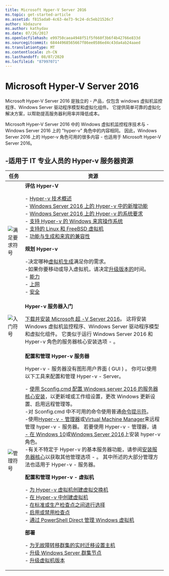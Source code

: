 ```yaml
---
title: Microsoft Hyper-V Server 2016
ms.topic: get-started-article
ms.assetid: f815ada0-4c63-4e73-9c24-dc5eb21526c7
author: kbdazure
ms.author: kathydav
ms.date: 07/26/2017
ms.openlocfilehash: e99750caea4948f51f5f660f3b6f4b42766e833d
ms.sourcegitcommit: 68444968565667f86ee0586ed4c43da4ab24aaed
ms.translationtype: MT
ms.contentlocale: zh-CN
ms.lasthandoff: 08/07/2020
ms.locfileid: "87997071"
---
```

# <a name="microsoft-hyper-v-server-2016"></a>Microsoft Hyper-V Server 2016

Microsoft Hyper-V Server 2016 是独立的 \- 产品，仅包含 windows 虚拟机监控程序、Windows Server 驱动程序模型和虚拟化组件。 它提供简单可靠的虚拟化解决方案，以帮助提高服务器利用率并降低成本。

Microsoft Hyper-V Server 2016 中的 Windows 虚拟机监控程序技术与 \- Windows Server 2016 上的 "hyper-v" 角色中的内容相同。 因此，Windows Server 2016 上的 Hyper-v 角色可用的很多内容 \- 也适用于 Microsoft Hyper-V Server 2016。

## <a name="hyper-v-server-resources-for-it-pros"></a>\-适用于 IT 专业人员的 Hyper-v 服务器资源

|任务|资源|
|-|-|
|![满足要求符号](media/All_Symbols_MeetsRequirements.png)|**评估 Hyper-V**<p>-   [Hyper-v 技术概述](hyper-v-technology-overview.md)<br />- [Windows Server 2016 上的 Hyper-v 中的新增功能](what-s-new-in-hyper-v-on-windows.md)<br />-   [Windows Server 2016 上的 Hyper-v 的系统要求](system-requirements-for-hyper-v-on-windows.md)<br />-   [支持 Hyper-v 的 Windows 来宾操作系统](supported-windows-guest-operating-systems-for-hyper-v-on-windows.md)<br />-   [支持的 Linux 和 FreeBSD 虚拟机](supported-linux-and-freebsd-virtual-machines-for-hyper-v-on-windows.md)<br />-   [功能与生成和来宾的兼容性](hyper-v-feature-compatibility-by-generation-and-guest.md)<p>**规划 Hyper-v**<p>-决定哪种[虚拟机生成](plan/should-i-create-a-generation-1-or-2-virtual-machine-in-hyper-v.md)满足你的需求。 <br/>-如果你要移动或导入虚拟机，请决定[升级版本的](deploy/upgrade-virtual-machine-version-in-hyper-v-on-windows-or-windows-server.md)时间。 <br />- [能力](plan/plan-hyper-v-scalability-in-windows-server.md) <br />- [上网](plan/plan-hyper-v-networking-in-windows-server.md) <br />- [安全](plan/plan-hyper-v-security-in-windows-server.md)|
|![入门符号](media/All_Symbols_GetStarted.png)|**Hyper-v 服务器入门**<p>[下载并安装 Microsoft 超 \-V Server 2016](https://www.microsoft.com/evalcenter/evaluate-hyper-v-server-2016)。 这将安装 Windows 虚拟机监控程序、Windows Server 驱动程序模型和虚拟化组件。 它类似于运行 Windows Server 2016 和 Hyper-v 角色的服务器核心安装选项 \- 。|
|![管理符号](media/All_Symbols_Administrator.png)|**配置和管理 Hyper-v 服务器**<p>Hyper-v \- 服务器没有图形用户界面 \( GUI \) 。 你可以使用以下工具来配置和管理 Hyper-v \- Server。<p>-   [使用 Sconfig.cmd 配置 Windows server 2016 的服务器核心安装](../../get-started/sconfig-on-ws2016.md)，以更新域或工作组设置，更改 Windows 更新设置、启用远程管理等。<br />-对 Sconfig.cmd 中不可用的命令使用普通[命令提示符](../../administration/windows-commands/windows-commands.md)。<br />-使用[Hyper-v \- 管理器](./manage/remotely-manage-hyper-v-hosts.md)或[Virtual Machine Manager](/system-center/vmm)来远程管理 hyper-v \- 服务器。 若要使用 Hyper-v \- 管理器，请[ \- 在 Windows 10](/virtualization/hyper-v-on-windows/quick-start/enable-hyper-v)或[Windows Server 2016](get-started/install-the-hyper-v-role-on-windows-server.md)上安装 hyper-v 角色。<br />-有关不特定于 Hyper-v 的基本服务器功能，请参阅[安装服务器核心](../../get-started/getting-started-with-server-core.md)以获取其他管理选项 \- 。 其中所述的大部分管理方法也适用于 Hyper-v \- 服务器。<p>**配置和管理 Hyper-v \- 虚拟机**<p>-   [为 Hyper-v 虚拟机创建虚拟交换机](get-started/create-a-virtual-switch-for-hyper-v-virtual-machines.md)<br />-   [在 Hyper-v 中创建虚拟机](get-started/create-a-virtual-machine-in-hyper-v.md)<br />-   [在标准或生产检查点之间进行选择](manage/choose-between-standard-or-production-checkpoints-in-hyper-v.md)<br />-   [启用或禁用检查点](manage/enable-or-disable-checkpoints-in-hyper-v.md)<br />-   [通过 PowerShell Direct 管理 Windows 虚拟机](manage/manage-windows-virtual-machines-with-powershell-direct.md) <p>**部署**<p>-   [为无故障转移群集的实时迁移设置主机](deploy/set-up-hosts-for-live-migration-without-failover-clustering.md)<br />- [升级 Windows Server 群集节点](../../failover-clustering/cluster-operating-system-rolling-upgrade.md)<br />- [升级虚拟机版本](deploy/upgrade-virtual-machine-version-in-hyper-v-on-windows-or-windows-server.md)<br />|